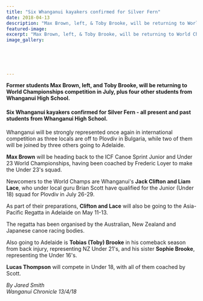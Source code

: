 ```yaml
---
title: "Six Whanganui kayakers confirmed for Silver Fern"
date: 2018-04-13
description: "Max Brown, left, & Toby Brooke, will be returning to World Champs competition plus four other students..."
featured-image: 
excerpt: "Max Brown, left, & Toby Brooke, will be returning to World Champs competition plus four other students from WHS."
image_gallery:
    
    
    
    
    
---
```


<p><strong>Former students Max Brown, left, and Toby Brooke, will be returning to World Championships competition in July, plus four other students from Whanganui High School.</strong></p>
<h4><span>Six Whanganui kayakers confirmed for Silver Fern - all present and past students from Whanganui High School.</span></h4>
<p class="element element-paragraph">Whanganui will be strongly represented once again in international competition as three locals are off to Plovdiv in Bulgaria, while two of them will be joined by three others going to Adelaide.</p>
<p class="element element-paragraph"><strong>Max Brown</strong> will be heading back to the ICF Canoe Sprint Junior and Under 23 World Championships, having been coached by Frederic Loyer to make the Under 23's squad.</p>
<p class="element element-paragraph">Newcomers to the World Champs are Whanganui's <strong>Jack Clifton and Liam Lace</strong>, who under local guru Brian Scott have qualified for the Junior (Under 18) squad for Plovdiv in July 26-29.</p>
<p class="element element-paragraph">As part of their preparations, <strong>Clifton and Lace</strong> will also be going to the Asia-Pacific Regatta in Adelaide on May 11-13.</p>
<p class="element element-paragraph">The regatta has been organised by the Australian, New Zealand and Japanese canoe racing bodies.</p>
<p class="element element-paragraph">Also going to Adelaide is <strong>Tobias (Toby) Brooke</strong> in his comeback season from back injury, representing NZ Under 21's, and his sister <strong>Sophie Brooke</strong>, representing the Under 16's.</p>
<p class="element element-paragraph"><strong>Lucas Thompson</strong> will compete in Under 18, with all of them coached by Scott.</p>
<p class="element element-paragraph"><em>By Jared Smith </em><br /><em>Wanganui Chronicle 13/4/18</em></p>

